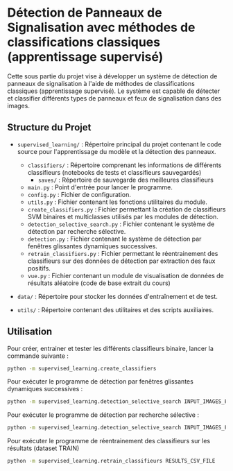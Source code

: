 # Détection de Panneaux de Signalisation avec méthodes de classifications classiques (apprentissage supervisé)

Cette sous partie du projet vise à développer un système de détection de panneaux de signalisation à l'aide de méthodes de classifications classiques (apprentissage supervisé). Le système est capable de détecter et classifier différents types de panneaux et feux de signalisation dans des images.

## Structure du Projet

- `supervised_learning/` : Répertoire principal du projet contenant le code source pour l'apprentissage du modèle et la détection des panneaux.
    - `classifiers/` : Répertoire comprenant les informations de différents classifieurs (notebooks de tests et classifieurs sauvegardés)
        - `saves/` : Répertoire de sauvegarde des meilleures classifieurs
    - `main.py` : Point d'entrée pour lancer le programme.
    - `config.py` : Fichier de configuration.
    - `utils.py` : Fichier contenant les fonctions utilitaires du module.
    - `create_classifiers.py` : Fichier permettant la création de classifieurs SVM binaires et multiclasses utilisés par les modules de détection.
    - `detection_selective_search.py` : Fichier contenant le système de détection par recherche sélective.
    - `detection.py` : Fichier contenant le système de détection par fenêtres glissantes dynamiques successives.
    - `retrain_classifiers.py` : Fichier permettant le réentrainement des classifieurs sur des données de détection par extraction des faux positifs.
    - `vue.py` : Fichier contenant un module de visualisation de données de résultats aléatoire (code de base extrait du cours)

- `data/` : Répertoire pour stocker les données d'entraînement et de test.
- `utils/` : Répertoire contenant des utilitaires et des scripts auxiliaires.

## Utilisation

Pour créer, entrainer et tester les différents classifieurs binaire, lancer la commande suivante :

```bash
python -m supervised_learning.create_classifiers
```

Pour exécuter le programme de détection par fenêtres glissantes dynamiques successives :

```bash
python -m supervised_learning.detection_selective_search INPUT_IMAGES_FOLDER OUTPUT_CSV_FILE
```

Pour exécuter le programme de détection par recherche sélective :

```bash
python -m supervised_learning.detection_selective_search INPUT_IMAGES_FOLDER OUTPUT_CSV_FILE
```

Pour exécuter le programme de réentrainement des classifieurs sur les résultats (dataset TRAIN)

```bash
python -m supervised_learning.retrain_classifieurs RESULTS_CSV_FILE
```

